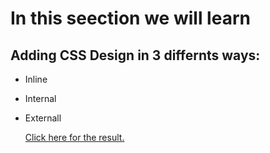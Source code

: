 # In this seection we will learn 

## Adding CSS Design in 3 differnts ways:

* Inline 
* Internal
* Externall


  <a href="https://omrichenyosef.github.io/HTML/Exercise - 7/index.html"> Click here for the result.
     </a><br />